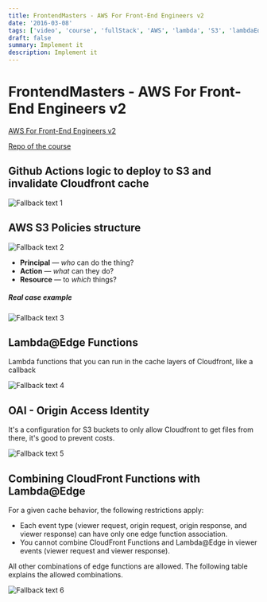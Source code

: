 ```yaml
---
title: FrontendMasters - AWS For Front-End Engineers v2
date: '2016-03-08'
tags: ['video', 'course', 'fullStack', 'AWS', 'lambda', 'S3', 'lambdaEdge', 'OAI', 'policies', 'architecture', 'deployment', 'cloudFrontFunctions', 'cloudFront']
draft: false
summary: Implement it
description: Implement it
---
```


# FrontendMasters - AWS For Front-End Engineers v2

[AWS For Front-End Engineers v2](https://frontendmasters.com/courses/aws-v2)

[Repo of the course](https://github.com/stevekinney/aws-v2)


## Github Actions logic to deploy to S3 and invalidate Cloudfront cache

![Fallback text 1](/static/assets/pasted-image-20221120191822.png)



## AWS S3 Policies structure

![Fallback text 2](/static/assets/pasted-image-20221120191906.png)


-   **Principal** — _who_ can do the thing?
-   **Action** — _what_ can they do?
-   **Resource** — to _which_ things?

##### Real case example

![Fallback text 3](/static/assets/pasted-image-20221120191957.png)


## Lambda@Edge Functions

Lambda functions that you can run in the cache layers of Cloudfront, like a callback

![Fallback text 4](/static/assets/pasted-image-20221120192146.png)



## OAI - Origin Access Identity

It's a configuration for S3 buckets to only allow Cloudfront to get files from there, it's good to prevent costs.

![Fallback text 5](/static/assets/pasted-image-20221120192304.png)


## Combining CloudFront Functions with Lambda@Edge

For a given cache behavior, the following restrictions apply:

-   Each event type (viewer request, origin request, origin response, and viewer response) can have only one edge function association.
-   You cannot combine CloudFront Functions and Lambda@Edge in viewer events (viewer request and viewer response).

All other combinations of edge functions are allowed. The following table explains the allowed combinations.

![Fallback text 6](/static/assets/pasted-image-20221120192551.png)



